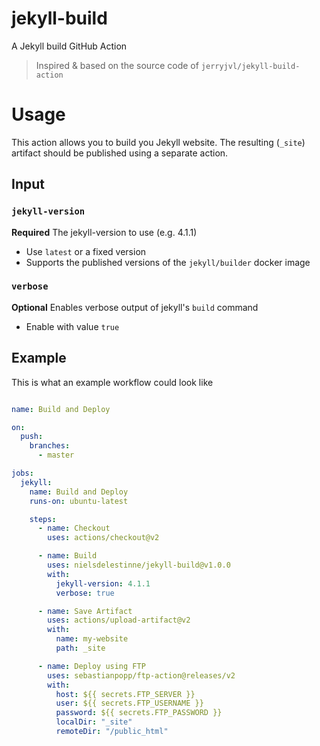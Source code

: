 # jekyll-build
A Jekyll build GitHub Action

> Inspired & based on the source code of `jerryjvl/jekyll-build-action`

# Usage
This action allows you to build you Jekyll website. The resulting (`_site`) artifact should be published using a separate action.

## Input

### `jekyll-version`
**Required** The jekyll-version to use (e.g. 4.1.1)
- Use `latest` or a fixed version
- Supports the published versions of the `jekyll/builder` docker image

### `verbose`
**Optional** Enables verbose output of jekyll's `build` command
- Enable with value `true`


## Example
This is what an example workflow could look like
```yaml

name: Build and Deploy

on:
  push:
    branches:
      - master

jobs:
  jekyll:
    name: Build and Deploy
    runs-on: ubuntu-latest

    steps:
      - name: Checkout
        uses: actions/checkout@v2

      - name: Build
        uses: nielsdelestinne/jekyll-build@v1.0.0
        with:
          jekyll-version: 4.1.1
          verbose: true

      - name: Save Artifact
        uses: actions/upload-artifact@v2
        with:
          name: my-website
          path: _site

      - name: Deploy using FTP
        uses: sebastianpopp/ftp-action@releases/v2
        with:
          host: ${{ secrets.FTP_SERVER }}
          user: ${{ secrets.FTP_USERNAME }}
          password: ${{ secrets.FTP_PASSWORD }}
          localDir: "_site"
          remoteDir: "/public_html"
```
